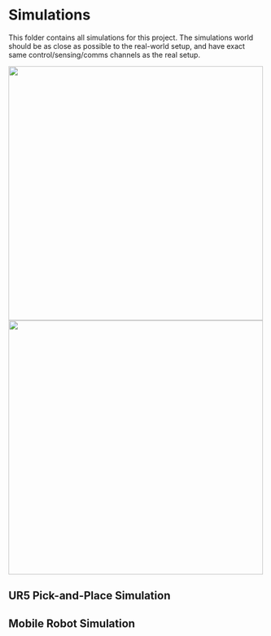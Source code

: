 # Simulations
This folder contains all simulations for this project. The simulations world should be as close as possible to the real-world setup, and have exact same control/sensing/comms channels as the real setup.

<img src="https://i.ytimg.com/vi/S4KzVfatZq8/maxresdefault.jpg" width="500">
<img src="https://user-images.githubusercontent.com/3743196/46572640-18c58f80-c94f-11e8-9533-a3776f47b93a.png" width="500">

## UR5 Pick-and-Place Simulation

## Mobile Robot Simulation
